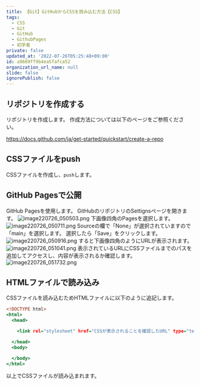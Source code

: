 ```yaml
---
title: 【Git】GitHubからCSSを読み込む方法【CSS】
tags:
  - CSS
  - Git
  - GitHub
  - GithubPages
  - 初学者
private: false
updated_at: '2022-07-26T05:25:48+09:00'
id: a9669ff9b4ea5fafca52
organization_url_name: null
slide: false
ignorePublish: false
---
```


## リポジトリを作成する
リポジトリを作成します。
作成方法については以下のページをご参照ください。

https://docs.github.com/ja/get-started/quickstart/create-a-repo

## CSSファイルをpush
CSSファイルを作成し、`push`します。

## GitHub Pagesで公開
GitHub Pagesを使用します。
GitHubのリポジトリのSettignsページを開きます。
![image220726_050503.png](https://qiita-image-store.s3.ap-northeast-1.amazonaws.com/0/2342443/b8d9335d-cb74-3d78-d213-2098e2e93bb0.png)
下画像四角のPagesを選択します。
![image220726_050711.png](https://qiita-image-store.s3.ap-northeast-1.amazonaws.com/0/2342443/2af2e528-92fc-2df5-06b3-4cf07c0e9e42.png)
Sourceの欄で「None」が選択されていますので「main」を選択します。
選択したら「Save」をクリックします。
![image220726_050916.png](https://qiita-image-store.s3.ap-northeast-1.amazonaws.com/0/2342443/a13916d5-8ac6-bd8f-631a-79507b95be15.png)
すると下画像四角のようにURLが表示されます。
![image220726_051041.png](https://qiita-image-store.s3.ap-northeast-1.amazonaws.com/0/2342443/b420e1c7-1de6-ac0a-c694-9ce7fa949ee6.png)
表示されているURLにCSSファイルまでのパスを追加してアクセスし、内容が表示されるか確認します。
![image220726_051732.png](https://qiita-image-store.s3.ap-northeast-1.amazonaws.com/0/2342443/b081cdc3-0902-99bd-8909-9b3a645ff76e.png)

## HTMLファイルで読み込み
CSSファイルを読み込むためHTMLファイルに以下のように追記します。
```index.html
<!DOCTYPE html>
<html>
  <head>

    <link rel="stylesheet" href="CSSが表示されることを確認したURL" type="text/css">

  </head>
  <body>

  </body>
</html>
```

以上でCSSファイルが読み込まれます。
